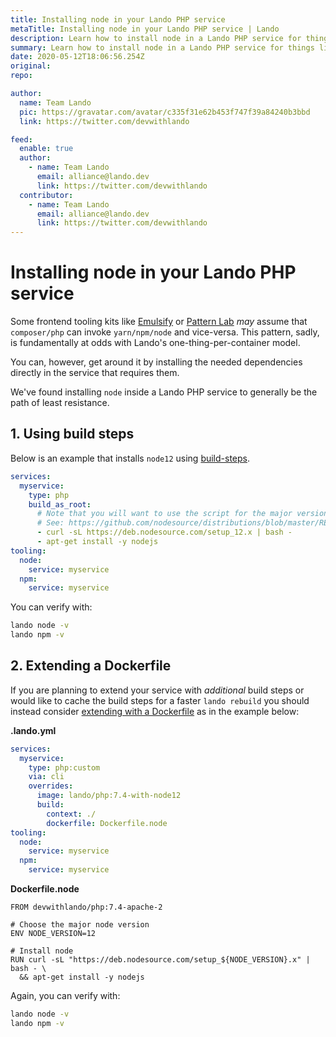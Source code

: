 ```yaml
---
title: Installing node in your Lando PHP service
metaTitle: Installing node in your Lando PHP service | Lando
description: Learn how to install node in a Lando PHP service for things like Pattern Lab or Emulsify
summary: Learn how to install node in a Lando PHP service for things like Pattern Lab or Emulsify
date: 2020-05-12T18:06:56.254Z
original:
repo:

author:
  name: Team Lando
  pic: https://gravatar.com/avatar/c335f31e62b453f747f39a84240b3bbd
  link: https://twitter.com/devwithlando

feed:
  enable: true
  author:
    - name: Team Lando
      email: alliance@lando.dev
      link: https://twitter.com/devwithlando
  contributor:
    - name: Team Lando
      email: alliance@lando.dev
      link: https://twitter.com/devwithlando
---
```


# Installing node in your Lando PHP service

<GuideHeader test="https://circleci.com/gh/lando/lando/tree/master" name="Team Lando" pic="https://gravatar.com/avatar/c335f31e62b453f747f39a84240b3bbd" link="https://twitter.com/devwithlando" />
<YouTube url="" />

Some frontend tooling kits like [Emulsify](https://www.drupal.org/project/emulsify) or [Pattern Lab](https://patternlab.io/) _may_ assume that `composer/php` can invoke `yarn/npm/node` and vice-versa. This pattern, sadly, is fundamentally at odds with Lando's one-thing-per-container model.

You can, however, get around it by installing the needed dependencies directly in the service that requires them.

We've found installing `node` inside a Lando PHP service to generally be the path of least resistance.

## 1. Using build steps

Below is an example that installs `node12` using [build-steps](./../config/services.md#build-steps).

```yaml
services:
  myservice:
    type: php
    build_as_root:
      # Note that you will want to use the script for the major version of node you want to install
      # See: https://github.com/nodesource/distributions/blob/master/README.md#installation-instructions
      - curl -sL https://deb.nodesource.com/setup_12.x | bash -
      - apt-get install -y nodejs
tooling:
  node:
    service: myservice
  npm:
    service: myservice
```

You can verify with:

```bash
lando node -v
lando npm -v
```

## 2. Extending a Dockerfile

If you are planning to extend your service with _additional_ build steps or would like to cache the build steps for a faster `lando rebuild` you should instead consider [extending with a Dockerfile](./../config/services.md#using-dockerfiles) as in the example below:

**.lando.yml**

```yaml
services:
  myservice:
    type: php:custom
    via: cli
    overrides:
      image: lando/php:7.4-with-node12
      build:
        context: ./
        dockerfile: Dockerfile.node
tooling:
  node:
    service: myservice
  npm:
    service: myservice
```

**Dockerfile.node**

```docker
FROM devwithlando/php:7.4-apache-2

# Choose the major node version
ENV NODE_VERSION=12

# Install node
RUN curl -sL "https://deb.nodesource.com/setup_${NODE_VERSION}.x" | bash - \
  && apt-get install -y nodejs
```

Again, you can verify with:

```bash
lando node -v
lando npm -v
```


<GuideFooter test="https://circleci.com/gh/lando/lando/tree/master" original="" repo="https://github.com/lando/lando/tree/master/examples/php"/>
<Newsletter />
